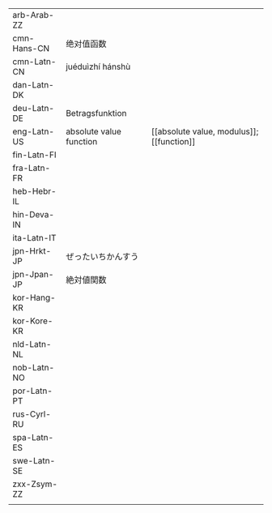 | | | |
|-|-|-|
| arb-Arab-ZZ |  |  |
| cmn-Hans-CN | 绝对值函数 |  |
| cmn-Latn-CN | juéduìzhí hánshù |  |
| dan-Latn-DK |  |  |
| deu-Latn-DE | Betragsfunktion |  |
| eng-Latn-US | absolute value function | [[absolute value, modulus]]; [[function]] |
| fin-Latn-FI |  |  |
| fra-Latn-FR |  |  |
| heb-Hebr-IL |  |  |
| hin-Deva-IN |  |  |
| ita-Latn-IT |  |  |
| jpn-Hrkt-JP | ぜったいちかんすう |  |
| jpn-Jpan-JP | 絶対値関数 |  |
| kor-Hang-KR |  |  |
| kor-Kore-KR |  |  |
| nld-Latn-NL |  |  |
| nob-Latn-NO |  |  |
| por-Latn-PT |  |  |
| rus-Cyrl-RU |  |  |
| spa-Latn-ES |  |  |
| swe-Latn-SE |  |  |
| zxx-Zsym-ZZ |  |  |
|  |  |  |
